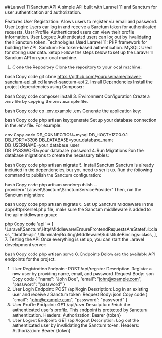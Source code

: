 ##Laravel 11 Sanctum API
A simple API built with Laravel 11 and Sanctum for user authentication and authorization.

Features
User Registration: Allows users to register via email and password.
User Login: Users can log in and receive a Sanctum token for authenticated requests.
User Profile: Authenticated users can view their profile information.
User Logout: Authenticated users can log out by invalidating their Sanctum token.
Technologies Used
Laravel 11: PHP framework for building the API.
Sanctum: For token-based authentication.
MySQL: Used for storing user data.
Setup
Follow the steps below to set up the Laravel 11 Sanctum API on your local machine.

1. Clone the Repository
   Clone the repository to your local machine:

bash
Copy code
git clone https://github.com/yourusername/laravel-sanctum-api.git
cd laravel-sanctum-api 2. Install Dependencies
Install the project dependencies using Composer:

bash
Copy code
composer install 3. Environment Configuration
Create a .env file by copying the .env.example file:

bash
Copy code
cp .env.example .env
Generate the application key:

bash
Copy code
php artisan key:generate
Set up your database connection in the .env file. For example:

env
Copy code
DB_CONNECTION=mysql
DB_HOST=127.0.0.1
DB_PORT=3306
DB_DATABASE=your_database_name
DB_USERNAME=your_database_user
DB_PASSWORD=your_database_password 4. Run Migrations
Run the database migrations to create the necessary tables:

bash
Copy code
php artisan migrate 5. Install Sanctum
Sanctum is already included in the dependencies, but you need to set it up. Run the following command to publish the Sanctum configuration:

bash
Copy code
php artisan vendor:publish --provider="Laravel\Sanctum\SanctumServiceProvider"
Then, run the Sanctum migration:

bash
Copy code
php artisan migrate 6. Set Up Sanctum Middleware
In the app/Http/Kernel.php file, make sure the Sanctum middleware is added to the api middleware group:

php
Copy code
'api' => [
\Laravel\Sanctum\Http\Middleware\EnsureFrontendRequestsAreStateful::class,
'throttle:api',
\Illuminate\Routing\Middleware\SubstituteBindings::class,
], 7. Testing the API
Once everything is set up, you can start the Laravel development server:

bash
Copy code
php artisan serve 8. Endpoints
Below are the available API endpoints for the project.

1. User Registration
   Endpoint: POST /api/register
   Description: Register a new user by providing name, email, and password.
   Request Body:
   json
   Copy code
   {
   "name": "John Doe",
   "email": "john@example.com",
   "password": "password"
   }
2. User Login
   Endpoint: POST /api/login
   Description: Log in an existing user and receive a Sanctum token.
   Request Body:
   json
   Copy code
   {
   "email": "john@example.com",
   "password": "password"
   }
3. User Profile
   Endpoint: GET /api/user
   Description: Fetch the authenticated user's profile. This endpoint is protected by Sanctum authentication.
   Headers: Authorization: Bearer {token}
4. User Logout
   Endpoint: GET /api/logout
   Description: Log out the authenticated user by invalidating the Sanctum token.
   Headers: Authorization: Bearer {token}

